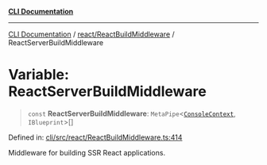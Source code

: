 [**CLI Documentation**](../../../README.md)

***

[CLI Documentation](../../../README.md) / [react/ReactBuildMiddleware](../README.md) / ReactServerBuildMiddleware

# Variable: ReactServerBuildMiddleware

> `const` **ReactServerBuildMiddleware**: `MetaPipe`\<[`ConsoleContext`](../../../declarations/interfaces/ConsoleContext.md), `IBlueprint`\>[]

Defined in: [cli/src/react/ReactBuildMiddleware.ts:414](https://github.com/stonemjs/cli/blob/f139573d7f6e29779d41fb031ed261bfcad59d09/src/react/ReactBuildMiddleware.ts#L414)

Middleware for building SSR React applications.
